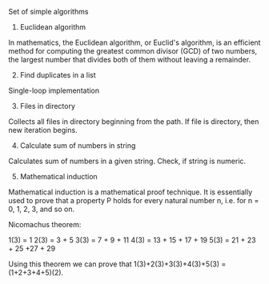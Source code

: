 Set of simple algorithms

1. Euclidean algorithm

In mathematics, the Euclidean algorithm, or Euclid's algorithm, is an efficient method for computing the greatest 
common divisor (GCD) of two numbers, the largest number that divides both of them without leaving a remainder. 

2. Find duplicates in a list

Single-loop implementation

3. Files in directory

Collects all files in directory beginning from the path.
If file is directory, then new iteration begins.

4. Calculate sum of numbers in string

Calculates sum of numbers in a given string. Check, if string is numeric.

5. Mathematical induction

Mathematical induction is a mathematical proof technique.
It is essentially used to prove that a property P holds for every natural number n, i.e. for n = 0, 1, 2, 3, and so on.

Nicomachus theorem:

1(3) = 1
2(3) = 3 + 5
3(3) = 7 + 9 + 11
4(3) = 13 + 15 + 17 + 19
5(3) = 21 + 23 + 25 +27 + 29

Using this theorem we can prove that 1(3)+2(3)+3(3)+4(3)+5(3) = (1+2+3+4+5)(2).
